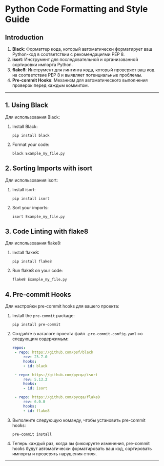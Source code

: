 # Python Code Formatting and Style Guide

## Introduction

1. **Black**: Форматтер кода, который автоматически форматирует ваш Python-код в соответствии с рекомендациями PEP 8.
2. **isort**: Инструмент для последовательной и организованной сортировки импорта Python.
3. **flake8**: Инструмент для линтинга кода, который проверяет ваш код на соответствие PEP 8 и выявляет потенциальные проблемы.
4. **Pre-commit Hooks**: Механизм для автоматического выполнения проверок перед каждым коммитом.

---

## 1. Using Black
Для использования Black:

1. Install Black:
   ```
   pip install black
   ```

2. Format your code:
   ```
   black Example_my_file.py
   ```

## 2. Sorting Imports with isort
Для использования isort:

1. Install isort:
   ```
   pip install isort
   ```

2. Sort your imports:
   ```
   isort Example_my_file.py
   ```

## 3. Code Linting with flake8
Для использования flake8:

1. Install flake8:
   ```
   pip install flake8
   ```

2. Run flake8 on your code:
   ```
   flake8 Example_my_file.py
   ```

## 4. Pre-commit Hooks
Для настройки pre-commit hooks для вашего проекта:

1. Install the `pre-commit` package:
   ```
   pip install pre-commit
   ```

2. Создайте в каталоге проекта файл `.pre-commit-config.yaml` со следующим содержимым:

   ```yaml
   repos:
    - repo: https://github.com/psf/black
        rev: 23.7.0
        hooks:
        - id: black

    - repo: https://github.com/pycqa/isort
        rev: 5.13.2
        hooks:
        - id: isort

    - repo: https://github.com/pycqa/flake8
        rev: 6.0.0
        hooks:
        - id: flake8
   ```

3. Выполните следующую команду, чтобы установить pre-commit hooks:
   ```
   pre-commit install
   ```

4. Теперь каждый раз, когда вы фиксируете изменения, pre-commit hooks будут автоматически форматировать ваш код, сортировать импорты и проверять нарушения стиля.
---